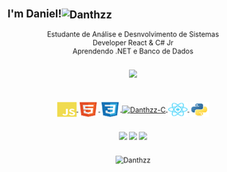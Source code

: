 ## I'm Daniel!<img align="center" alt="Danthzz" height="80" widht="80" src="https://i.pinimg.com/originals/9a/42/fe/9a42fea8e65a7f428be264b4d507e74a.gif">


<div align="center">
  <p>Estudante de Análise e Desnvolvimento de Sistemas <br>Developer React & C# Jr <br> Aprendendo .NET e Banco de Dados </p>
</div>

## 

<div align="center">
  <a href="https://dg.dev.br" target="_blank">
  <img height="165em" src="https://github-readme-stats.vercel.app/api?username=danthzz&show_icons=true&theme=github_dark&include_all_commits=true&count_private=true"/>
</div>
  
 ##
  
<div align="center" style="display: inline_block"><br>
  <img align="center" alt="Danthzz-Js" height="30" width="40" src="https://raw.githubusercontent.com/devicons/devicon/master/icons/javascript/javascript-plain.svg">
  <img align="center" alt="Danthzz-HTML" height="30" width="40" src="https://raw.githubusercontent.com/devicons/devicon/master/icons/html5/html5-original.svg">
  <img align="center" alt="Danthzz-CSS" height="30" width="40" src="https://raw.githubusercontent.com/devicons/devicon/master/icons/css3/css3-original.svg">
  <img align="center" alt="Danthzz-C" height="30" width="40" src="https://cdn.jsdelivr.net/gh/devicons/devicon/icons/c/c-original.svg" />
  <img align="center" alt="Danthzz-React" height="30" width="40" src="https://raw.githubusercontent.com/devicons/devicon/master/icons/react/react-original.svg">
  <img align="center" alt="Danthzz-Python" height="30" width="40" src="https://raw.githubusercontent.com/devicons/devicon/master/icons/python/python-original.svg">
</div>
  
  ##
 
<div align="center"> 
  <a href="https://instagram.com/danthzz/" target="_blank"><img src="https://img.shields.io/badge/-Instagram-%23E4405F?style=for-the-badge&logo=instagram&logoColor=white" target="_blank"></a>
  <a href="https://www.linkedin.com/in/daniel-gomes-3628121b7/" target="_blank"><img src="https://img.shields.io/badge/-LinkedIn-%230077B5?style=for-the-badge&logo=linkedin&logoColor=white" target="_blank"></a>
  <a href="https://twitter.com/Danthzz" target="_blank"><img src="https://img.shields.io/badge/Twitter-1DA1F2?style=for-the-badge&logo=twitter&logoColor=white" target="_blank"></a>
</div>
  
  ## 
  
  <div align="center">
    <img alt="Danthzz" height="300" widht="310" src="https://cdn.discordapp.com/attachments/390682673158422532/921016550956363776/22b22287602523.5dbd29081561d.gif"> 
  </div>

